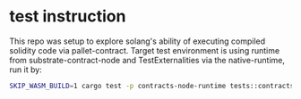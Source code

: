 # test instruction

This repo was setup to explore solang's ability of executing compiled solidity code via pallet-contract. Target test environment is using runtime from substrate-contract-node and TestExternalities via the native-runtime, run it by:

```bash
SKIP_WASM_BUILD=1 cargo test -p contracts-node-runtime tests::contracts -- --nocapture
```
